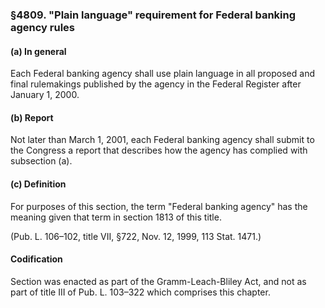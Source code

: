 ### §4809. "Plain language" requirement for Federal banking agency rules ###

#### (a) In general ####

Each Federal banking agency shall use plain language in all proposed and final rulemakings published by the agency in the Federal Register after January 1, 2000.

#### (b) Report ####

Not later than March 1, 2001, each Federal banking agency shall submit to the Congress a report that describes how the agency has complied with subsection (a).

#### (c) Definition ####

For purposes of this section, the term "Federal banking agency" has the meaning given that term in section 1813 of this title.

(Pub. L. 106–102, title VII, §722, Nov. 12, 1999, 113 Stat. 1471.)

#### Codification ####

Section was enacted as part of the Gramm-Leach-Bliley Act, and not as part of title III of Pub. L. 103–322 which comprises this chapter.